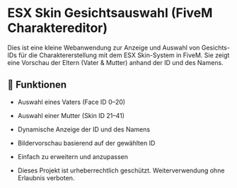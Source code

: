 # ESX Skin Gesichtsauswahl (FiveM Charaktereditor)

Dies ist eine kleine Webanwendung zur Anzeige und Auswahl von Gesichts-IDs für die Charaktererstellung mit dem ESX Skin-System in FiveM. Sie zeigt eine Vorschau der Eltern (Vater & Mutter) anhand der ID und des Namens.

## 🔧 Funktionen

- Auswahl eines Vaters (Face ID 0–20)
- Auswahl einer Mutter (Skin ID 21–41)
- Dynamische Anzeige der ID und des Namens
- Bildervorschau basierend auf der gewählten ID
- Einfach zu erweitern und anzupassen

- Dieses Projekt ist urheberrechtlich geschützt. Weiterverwendung ohne Erlaubnis verboten.
